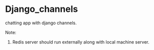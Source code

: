 # Django_channels

chatting app with django channels.

Note:
  1) Redis server should run externally along with local machine server.
